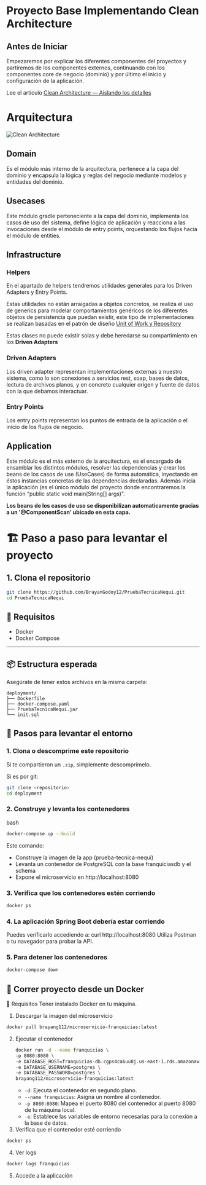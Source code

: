# Proyecto Base Implementando Clean Architecture

## Antes de Iniciar

Empezaremos por explicar los diferentes componentes del proyectos y partiremos de los componentes externos, continuando con los componentes core de negocio (dominio) y por último el inicio y configuración de la aplicación.

Lee el artículo [Clean Architecture — Aislando los detalles](https://medium.com/bancolombia-tech/clean-architecture-aislando-los-detalles-4f9530f35d7a)

# Arquitectura

![Clean Architecture](https://miro.medium.com/max/1400/1*ZdlHz8B0-qu9Y-QO3AXR_w.png)

## Domain

Es el módulo más interno de la arquitectura, pertenece a la capa del dominio y encapsula la lógica y reglas del negocio mediante modelos y entidades del dominio.

## Usecases

Este módulo gradle perteneciente a la capa del dominio, implementa los casos de uso del sistema, define lógica de aplicación y reacciona a las invocaciones desde el módulo de entry points, orquestando los flujos hacia el módulo de entities.

## Infrastructure

### Helpers

En el apartado de helpers tendremos utilidades generales para los Driven Adapters y Entry Points.

Estas utilidades no están arraigadas a objetos concretos, se realiza el uso de generics para modelar comportamientos
genéricos de los diferentes objetos de persistencia que puedan existir, este tipo de implementaciones se realizan
basadas en el patrón de diseño [Unit of Work y Repository](https://medium.com/@krzychukosobudzki/repository-design-pattern-bc490b256006)

Estas clases no puede existir solas y debe heredarse su compartimiento en los **Driven Adapters**

### Driven Adapters

Los driven adapter representan implementaciones externas a nuestro sistema, como lo son conexiones a servicios rest,
soap, bases de datos, lectura de archivos planos, y en concreto cualquier origen y fuente de datos con la que debamos
interactuar.

### Entry Points

Los entry points representan los puntos de entrada de la aplicación o el inicio de los flujos de negocio.

## Application

Este módulo es el más externo de la arquitectura, es el encargado de ensamblar los distintos módulos, resolver las dependencias y crear los beans de los casos de use (UseCases) de forma automática, inyectando en éstos instancias concretas de las dependencias declaradas. Además inicia la aplicación (es el único módulo del proyecto donde encontraremos la función “public static void main(String[] args)”.

**Los beans de los casos de uso se disponibilizan automaticamente gracias a un '@ComponentScan' ubicado en esta capa.**



# 🏗️ Paso a paso para levantar el proyecto

## 1. Clona el repositorio

```bash
git clone https://github.com/BrayanGodoy12/PruebaTecnicaNequi.git
cd PruebaTecnicaNequi
```




## 🧰 Requisitos

- Docker
- Docker Compose

---

## 📦 Estructura esperada

Asegúrate de tener estos archivos en la misma carpeta:

```plaintext
deployment/
├── Dockerfile
├── docker-compose.yaml
├── PruebaTecnicaNequi.jar
└── init.sql
```

## 🐳 Pasos para levantar el entorno

### 1. Clona o descomprime este repositorio

Si te compartieron un `.zip`, simplemente descomprímelo.

Si es por git:

```bash
git clone <repositorio>
cd deployment
```
### 2. Construye y levanta los contenedores
bash
```bash
docker-compose up --build
```
Este comando:

- Construye la imagen de la app (prueba-tecnica-nequi)
- Levanta un contenedor de PostgreSQL con la base franquiciasdb y el schema
- Expone el microservicio en http://localhost:8080

### 3. Verifica que los contenedores estén corriendo

```bash
docker ps
```
### 4. La aplicación Spring Boot debería estar corriendo
Puedes verificarlo accediendo a: curl http://localhost:8080
Utiliza Postman o tu navegador para probar la API.

### 5. Para detener los contenedores

```bash
docker-compose down
```



## 🚀 Correr proyecto desde un Docker
🧰 Requisitos
Tener instalado Docker en tu máquina.
1. Descargar la imagen del microservicio

```bash
docker pull brayang112/microservicio-franquicias:latest
```
2. Ejecutar el contenedor
     ```bash
   docker run -d --name franquicias \
    -p 8080:8080 \
    -e DATABASE_HOST=franquicias-db.cgps4ca6uu8j.us-east-1.rds.amazonaws.com \
    -e DATABASE_USERNAME=postgres \
    -e DATABASE_PASSWORD=postgres \
    brayang112/microservicio-franquicias:latest
    ```
    - `-d`: Ejecuta el contenedor en segundo plano.
    - `--name franquicias`: Asigna un nombre al contenedor.
    - `-p 8080:8080`: Mapea el puerto 8080 del contenedor al puerto 8080 de tu máquina local.
    - `-e`: Establece las variables de entorno necesarias para la conexión a la base de datos.
3. Verifica que el contenedor esté corriendo
```bash
docker ps
```
4. Ver logs
```bash
docker logs franquicias
```
5. Accede a la aplicación